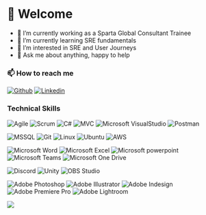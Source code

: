 

<!--
**tomasdat/tomasdat** is a ✨ _special_ ✨ repository because its `README.md` (this file) appears on your GitHub profile.

Here are some ideas to get you started:

- 🔭 I’m currently working on ...
- 🌱 I’m currently learning ...
- 👯 I’m looking to collaborate on ...
- 🤔 I’m looking for help with ...
- 💬 Ask me about ...
- 📫 How to reach me: ...
- 😄 Pronouns: ...
- ⚡ Fun fact: ...
-->

# 👋 Welcome
- 🔭 I’m currently working as a Sparta Global Consultant Trainee
- 🌱 I’m currently learning SRE fundamentals
- 👀 I’m interested in SRE and User Journeys
- 💬 Ask me about anything, happy to help

### 📫 How to reach me 

[![Github](https://img.shields.io/badge/-Github-000?style=flat&logo=Github&logoColor=white)](https://github.com/tomasdat)
[![Linkedin](https://img.shields.io/badge/-LinkedIn-blue?style=flat&logo=Linkedin&logoColor=white)](https://www.linkedin.com/in/dat-q-bui/)

### Technical Skills

![Agile](https://img.shields.io/badge/-Agile-2496ED?style=flat&logo=Agile&logoColor=white)
![Scrum](https://img.shields.io/badge/-Scrum-2496ED?style=flat&logo=Scrum&logoColor=white)
![C#](https://img.shields.io/badge/C%23-purple?logo=C%23&logoColor=black)
![MVC](https://img.shields.io/badge/-MVC-3776AB?style=flat&logo=Mvc&logoColor=yellow)
![Microsoft VisualStudio](https://img.shields.io/badge/-Visual%20Studio-5C2D91?style=flat&logo=Visual%20Studio&logoColor=white)
![Postman](https://img.shields.io/badge/Postman-orange?logo=Postman&logoColor=white)

![MSSQL](https://img.shields.io/badge/-MicrosoftSQLServer-CC2927?style=flat&logo=Microsoft%20SQL%20Server&logoColor=white)
![Git](https://img.shields.io/badge/-Git-F05032?style=flat&logo=Git&logoColor=white)
![Linux](https://img.shields.io/badge/-Linux-FCC624?style=flat&logo=Linux&logoColor=black)
![Ubuntu](https://img.shields.io/badge/-Ubuntu-E95420?style=flat&logo=Ubuntu&logoColor=white)
![AWS](https://img.shields.io/badge/-Amazon%20AWS-232F3E?style=flat&logo=Amazon%20AWS&logoColor=white)

![Microsoft Word](https://img.shields.io/badge/-Microsoft%20Word-164ead?style=flat&logo=microsoft%20word)
![Microsoft Excel](https://img.shields.io/badge/-Microsoft%20Excel-026f39?style=flat&logo=microsoft%20excel)
![Microsoft powerpoint](https://img.shields.io/badge/-Microsoft%20PowerPoint-b9361a?style=flat&logo=microsoft%20powerpoint)
![Microsoft Teams](https://img.shields.io/badge/-Microsoft%20Teams-6264A7?style=flat&logo=Microsoft%20Teams&logoColor=white)
![Microsoft One Drive](https://img.shields.io/badge/-Microsoft%20OneDrive-0078D4?style=flat&logo=Microsoft%20OneDrive&logoColor=white)

![Discord](https://img.shields.io/static/v1?label=&message=Discord&color=%235865F2&logo=Discord&logoColor=white)
![Unity](https://img.shields.io/badge/Unity-gray?logo=Unity&logoColor=white)
![OBS Studio](https://img.shields.io/badge/OBS_Studio-gray?logo=OBS+Studio&logoColor=white)

![Adobe Photoshop](https://img.shields.io/badge/Adobe_Photoshop-blue?logo=Adobe+Photoshop&logoColor=black)
![Adobe Illustrator](https://img.shields.io/badge/Adobe_Illustrator-orange?logo=Adobe+Illustrator&logoColor=black)
![Adobe Indesign](https://img.shields.io/badge/Adobe_Indesign-purple?logo=Adobe+Indesign&logoColor=black)
![Adobe Premiere Pro](https://img.shields.io/badge/Adobe_Premiere_Pro-violet?logo=Adobe+Premiere+Pro&logoColor=black)
![Adobe Lightroom](https://img.shields.io/badge/Adobe_Lightroom-lightblue?logo=Adobe+Lightroom&logoColor=black)

![](https://komarev.com/ghpvc/?username=tomasdat&color=red)
